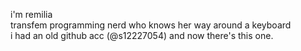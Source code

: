 i'm remilia  
transfem programming nerd who knows her way around a keyboard  
i had an old github acc (@s12227054) and now there's this one.  
